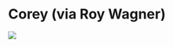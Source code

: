 <!--
id: 33726097
link: http://tumblr.atmos.org/post/33726097/corey-via-roy-wagner
slug: corey-via-roy-wagner
date: Sun May 04 2008 15:11:36 GMT-0700 (PDT)
publish: 2008-05-04
tags: 
title: Corey (via Roy Wagner)
-->


Corey (via Roy Wagner)
======================

![](http://24.media.tumblr.com/ZyX8Upfyn8lq7ggzaEfOFgZk_400.jpg)

